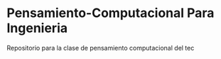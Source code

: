 # Pensamiento-Computacional Para Ingenieria
Repositorio para la clase de pensamiento computacional del tec
